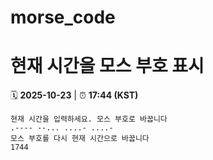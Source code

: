 # morse_code
# 현재 시간을 모스 부호 표시
<!-- MORSE_TIME_START -->
🗓️ **2025-10-23** | ⏰ **17:44 (KST)**

```
현재 시간을 입력하세요. 모스 부호로 바꿉니다
.---- --... ....- ....-
모스 부호를 다시 현재 시간으로 바꿉니다
1744
```
<!-- MORSE_TIME_END -->
